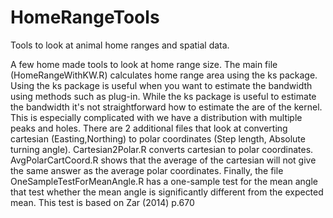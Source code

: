 HomeRangeTools
==============

Tools to look at animal home ranges and spatial data.

A few home made tools to look at home range size. The main file (HomeRangeWithKW.R) calculates home range area using the ks package. Using the ks package is useful when you want to estimate the bandwidth using methods such as plug-in. While the ks package is useful to estimate the bandwidth it's not straightforward how to estimate the are of the kernel. This is especially complicated with we have a distribution with multiple peaks and holes.
There are 2 additional files that look at converting cartesian (Easting,Northing) to polar coordinates (Step length, Absolute turning angle). Cartesian2Polar.R converts cartesian to polar coordinates. AvgPolarCartCoord.R shows that the average of the cartesian will not give the same answer as the average polar coordinates. 
Finally, the file OneSampleTestForMeanAngle.R has a one-sample test for the mean angle that test whether the mean angle is significantly different from the expected mean. This test is based on Zar (2014) p.670 
